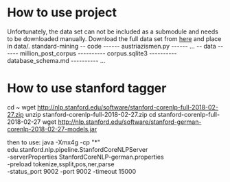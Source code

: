 # How to use project
Unfortunately, the data set can not be included as a submodule and needs to be downloaded manually.
Download the full data set from [here](https://ofai.github.io/million-post-corpus/) and place in data/.
standard-mining
-- code
------ austriazismen.py
------ ...
-- data
------ million_post_corpus
---------- corpus.sqlite3
---------- database_schema.md
---------- ...

# How to use stanford tagger
cd ~
wget http://nlp.stanford.edu/software/stanford-corenlp-full-2018-02-27.zip
unzip stanford-corenlp-full-2018-02-27.zip
cd stanford-corenlp-full-2018-02-27
wget http://nlp.stanford.edu/software/stanford-german-corenlp-2018-02-27-models.jar

then to use: java -Xmx4g -cp "*" edu.stanford.nlp.pipeline.StanfordCoreNLPServer \
-serverProperties StanfordCoreNLP-german.properties \
-preload tokenize,ssplit,pos,ner,parse \
-status_port 9002  -port 9002 -timeout 15000